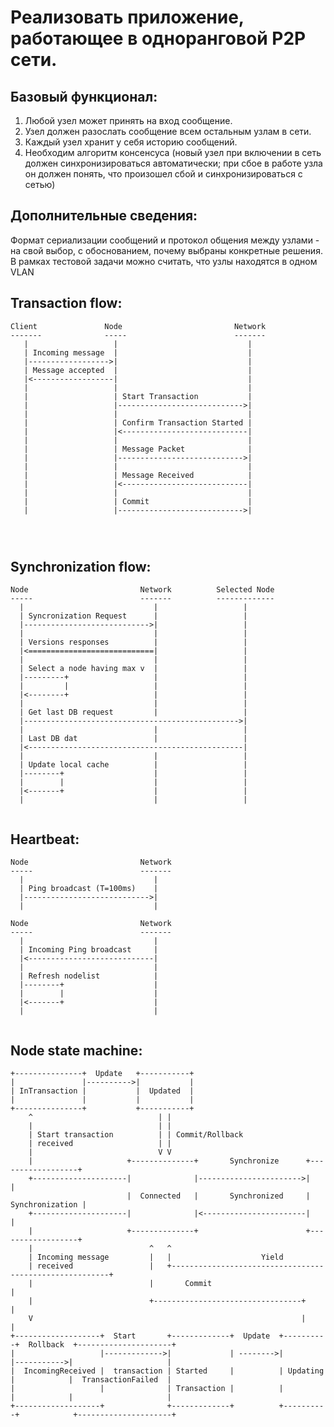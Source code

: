 Реализовать приложение, работающее в одноранговой P2P сети. 
===========================================================

Базовый функционал:
-------------------
1. Любой узел может принять на вход сообщение.
2. Узел должен разослать сообщение всем остальным узлам в сети.
3. Каждый узел хранит у себя историю сообщений.
4. Необходим алгоритм консенсуса (новый узел при включении в сеть должен синхронизироваться автоматически; при сбое в работе узла он должен понять, что произошел сбой и синхронизироваться с сетью)

Дополнительные сведения:
------------------------
Формат сериализации сообщений и протокол общения между узлами - на свой выбор, с обоснованием, почему выбраны конкретные решения. В рамках тестовой задачи можно считать, что узлы находятся в одном VLAN


Transaction flow:
-----------------

```
Client               Node                         Network
-------              -----                        -------
   |                   |                             |
   | Incoming message  |                             |
   |------------------>|                             |
   | Message accepted  |                             |
   |<------------------|                             |
   |                   |                             |   
   |                   | Start Transaction           |   
   |                   |---------------------------->|
   |                   |                             |
   |                   | Confirm Transaction Started |
   |                   |<----------------------------|
   |                   |                             |   
   |                   | Message Packet              |
   |                   |---------------------------->|
   |                   |                             |   
   |                   | Message Received            |
   |                   |<----------------------------|
   |                   |                             |   
   |                   | Commit                      |
   |                   |---------------------------->|
   
   
      
```

Synchronization flow:
---------------------

```
Node                         Network          Selected Node
-----                        -------          -------------
  |                             |                   |
  | Syncronization Request      |                   |
  |---------------------------->|                   |
  |                             |                   |
  | Versions responses          |                   |
  |<============================|                   |
  |                             |                   |
  | Select a node having max v  |                   |
  |---------+                   |                   |
  |         |                   |                   |
  |<--------+                   |                   |
  |                             |                   |
  | Get last DB request         |                   |
  |------------------------------------------------>|
  |                             |                   |
  | Last DB dat                 |                   |
  |<------------------------------------------------|
  |                             |                   |
  | Update local cache          |                   |
  |--------+                    |                   |
  |        |                    |                   |
  |<-------+                    |                   |
  |                             |                   |
  
```

Heartbeat:
----------

```
Node                         Network
-----                        -------
  |                             |
  | Ping broadcast (T=100ms)    |
  |---------------------------->|
  |                             |
    
Node                         Network
-----                        -------
  |                             |
  | Incoming Ping broadcast     |
  |<----------------------------|
  |                             |
  | Refresh nodelist            |
  |--------+                    |
  |        |                    |
  |<-------+                    |
  |                             |
  
```

Node state machine:
-------------------

```
+---------------+  Update   +-----------+
|               |---------->|           |
| InTransaction |           |  Updated  |
|               |           |           |
+---------------+           +-----------+
    ^                            | |          
    |                            | | 
    | Start transaction          | | Commit/Rollback 
    | received                   | |
    |                            V V
    |                     +--------------+       Synchronize      +------------------+
    +---------------------|              |----------------------->|                  |
                          |  Connected   |       Synchronized     |  Synchronization |
    +---------------------|              |<-----------------------|                  |
    |                     +--------------+                        +------------------+
    |                          ^   ^
    | Incoming message         |   |                    Yield
    | received                 |   +--------------------------------------------------------+
    |                          |       Commit                                               |
    |                          +---------------------------------+                          |
    V                                                            |                          |
+-------------------+  Start       +-------------+  Update  +----------+  Rollback  +---------------------+
|                   |------------->|             | -------->|          |----------->|                     |
|  IncomingReceived |  transaction | Started     |          | Updating |            |  TransactionFailed  |
|                   |              | Transaction |          |          |            |                     |
+-------------------+              +-------------+          +----------+            +---------------------+
  
```
